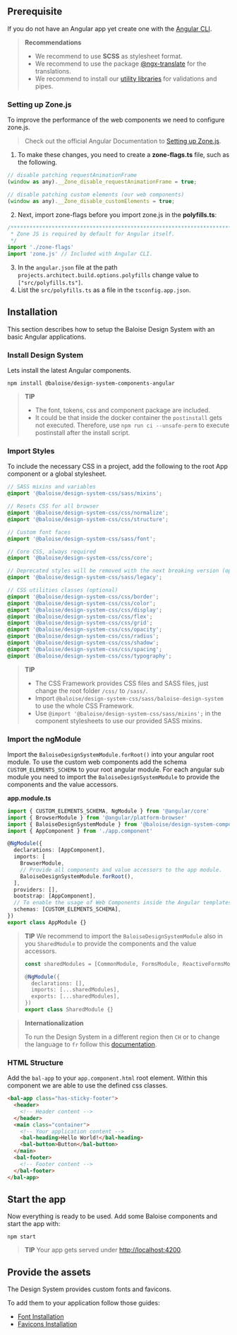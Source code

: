 ## Prerequisite

If you do not have an Angular app yet create one with the [Angular CLI](https://angular.io/guide/setup-local).

> **Recommendations**
>
> - We recommend to use **SCSS** as stylesheet format.
> - We recommend to use the package [@ngx-translate](https://github.com/ngx-translate/core) for the translations.
> - We recommend to install our [utility libraries](https://github.com/baloise/web-app-utils) for validations and pipes.

### Setting up Zone.js

To improve the performance of the web components we need to configure zone.js.

> Check out the official Angular Documentation to [Setting up Zone.js](https://angular.io/guide/zone#setting-up-zonejs).

1. To make these changes, you need to create a **zone-flags.ts** file, such as the following.

```javascript
// disable patching requestAnimationFrame
(window as any).__Zone_disable_requestAnimationFrame = true;

// disable patching custom elements (our web components)
(window as any).__Zone_disable_customElements = true;

```

2. Next, import zone-flags before you import zone.js in the **polyfills.ts**:

```typescript
/***************************************************************************************************
 * Zone JS is required by default for Angular itself.
 */
import './zone-flags'
import 'zone.js' // Included with Angular CLI.
```

3. In the `angular.json` file at the path `projects.architect.build.options.polyfills` change value to `["src/polyfills.ts"]`.
4. List the `src/polyfills.ts` as a file in the `tsconfig.app.json`.

## Installation

This section describes how to setup the Baloise Design System with an basic Angular applications.

### Install Design System

Lets install the latest Angular components.

```
npm install @baloise/design-system-components-angular

```

> **TIP**
>
> - The font, tokens, css and component package are included.
> - It could be that inside the docker container the `postinstall` gets not executed. Therefore, use `npm run ci --unsafe-perm` to execute postinstall after the install script.

### Import Styles

To include the necessary CSS in a project, add the following to the root App component or a global stylesheet.

```scss
// SASS mixins and variables
@import '@baloise/design-system-css/sass/mixins';

// Resets CSS for all browser
@import '@baloise/design-system-css/css/normalize';
@import '@baloise/design-system-css/css/structure';

// Custom font faces
@import '@baloise/design-system-css/sass/font';

// Core CSS, always required
@import '@baloise/design-system-css/css/core';

// Deprecated styles will be removed with the next breaking version (optional)
@import '@baloise/design-system-css/sass/legacy';

// CSS utilities classes (optional)
@import '@baloise/design-system-css/css/border';
@import '@baloise/design-system-css/css/color';
@import '@baloise/design-system-css/css/display';
@import '@baloise/design-system-css/css/flex';
@import '@baloise/design-system-css/css/grid';
@import '@baloise/design-system-css/css/opacity';
@import '@baloise/design-system-css/css/radius';
@import '@baloise/design-system-css/css/shadow';
@import '@baloise/design-system-css/css/spacing';
@import '@baloise/design-system-css/css/typography';
```

> **TIP**
>
> - The CSS Framework provides CSS files and SASS files, just change the root folder `/css/` to `/sass/`.
> - Import `@baloise/design-system-css/sass/baloise-design-system` to use the whole CSS Framework.
> - Use `@import '@baloise/design-system-css/sass/mixins';` in the component stylesheets to use our provided SASS mixins.

### Import the ngModule

Import the `BaloiseDesignSystemModule.forRoot()` into your angular root module.
To use the custom web components add the schema `CUSTOM_ELEMENTS_SCHEMA` to your root angular module.
For each angular sub module you need to import the `BaloiseDesignSystemModule` to provide the components and the value accessors.

**app.module.ts**

```typescript
import { CUSTOM_ELEMENTS_SCHEMA, NgModule } from '@angular/core'
import { BrowserModule } from '@angular/platform-browser'
import { BaloiseDesignSystemModule } from '@baloise/design-system-components-angular'
import { AppComponent } from './app.component'

@NgModule({
  declarations: [AppComponent],
  imports: [
    BrowserModule,
    // Provide all components and value accessors to the app module.
    BaloiseDesignSystemModule.forRoot(),
  ],
  providers: [],
  bootstrap: [AppComponent],
  // To enable the usage of Web Components inside the Angular templates.
  schemas: [CUSTOM_ELEMENTS_SCHEMA],
})
export class AppModule {}
```

> **TIP** We recommend to import the `BaloiseDesignSystemModule` also in you `SharedModule` to provide the components and the value accessors.
>
> ```typescript
> const sharedModules = [CommonModule, FormsModule, ReactiveFormsModule, BaloiseDesignSystemModule]
>
> @NgModule({
>   declarations: [],
>   imports: [...sharedModules],
>   exports: [...sharedModules],
> })
> export class SharedModule {}
> ```

> **Internationalization**
>
> To run the Design System in a different region then `CH` or to change the language to `fr` follow this [documentation](https://baloise-design-system.vercel.app/?path=/docs/development-guides-internationalization--page).

### HTML Structure

Add the `bal-app` to your `app.component.html` root element. Within this component we are able to use the defined css classes.

```html
<bal-app class="has-sticky-footer">
  <header>
    <!-- Header content -->
  </header>
  <main class="container">
    <!-- Your application content -->
    <bal-heading>Hello World!</bal-heading>
    <bal-button>Button</bal-button>
  </main>
  <bal-footer>
    <!-- Footer content -->
  </bal-footer>
</bal-app>
```

## Start the app

Now everything is ready to be used. Add some Baloise components and start the app with:

```
npm start
```

> **TIP** Your app gets served under [http://localhost:4200](http://localhost:4200).

## Provide the assets

The Design System provides custom fonts and favicons.

To add them to your application follow those guides:

- [Font Installation](../?path=/docs/foundation-typography-development--heading-and-display#installation)
- [Favicons Installation](../?path=/docs/foundation-brand-assets-development--logo#favicons)
